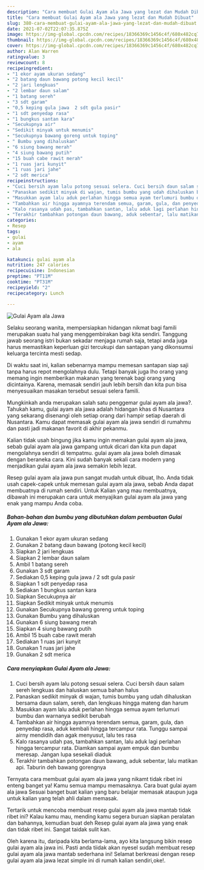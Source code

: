 ```yaml
---
description: "Cara membuat Gulai Ayam ala Jawa yang lezat dan Mudah Dibuat"
title: "Cara membuat Gulai Ayam ala Jawa yang lezat dan Mudah Dibuat"
slug: 380-cara-membuat-gulai-ayam-ala-jawa-yang-lezat-dan-mudah-dibuat
date: 2021-07-02T22:07:35.875Z
image: https://img-global.cpcdn.com/recipes/18366369c1456c4f/680x482cq70/gulai-ayam-ala-jawa-foto-resep-utama.jpg
thumbnail: https://img-global.cpcdn.com/recipes/18366369c1456c4f/680x482cq70/gulai-ayam-ala-jawa-foto-resep-utama.jpg
cover: https://img-global.cpcdn.com/recipes/18366369c1456c4f/680x482cq70/gulai-ayam-ala-jawa-foto-resep-utama.jpg
author: Alan Warren
ratingvalue: 3
reviewcount: 8
recipeingredient:
- "1 ekor ayam ukuran sedang"
- "2 batang daun bawang potong kecil kecil"
- "2 jari lengkuas"
- "2 lembar daun salam"
- "1 batang sereh"
- "3 sdt garam"
- "0,5 keping gula jawa  2 sdt gula pasir"
- "1 sdt penyedap rasa"
- "1 bungkus santan kara"
- "Secukupnya air"
- "Sedikit minyak untuk menumis"
- "Secukupnya bawang goreng untuk toping"
- " Bumbu yang dihaluskan"
- "6 siung bawang merah"
- "4 siung bawang putih"
- "15 buah cabe rawit merah"
- "1 ruas jari kunyit"
- "1 ruas jari jahe"
- "2 sdt merica"
recipeinstructions:
- "Cuci bersih ayam lalu potong sesuai selera. Cuci bersih daun salam sereh lengkuas dan haluskan semua bahan halus"
- "Panaskan sedikit minyak di wajan, tumis bumbu yang udah dihaluskan bersama daun salam, sereh, dan lengkuas hingga mateng dan harum"
- "Masukkan ayam lalu aduk perlahan hingga semua ayam terlumuri bumbu dan warnanya sedikit berubah"
- "Tambahkan air hingga ayamnya terendam semua, garam, gula, dan penyedap rasa, aduk kembali hingga tercampur rata. Tunggu sampai airny mendidih dan agak menyusut, lalu tes rasa"
- "Kalo rasanya udah pas, tambahkan santan, lalu aduk lagi perlahan hingga tercampur rata. Diamkan sampai ayam empuk dan bumbu meresap. Jangan lupa sesekali diaduk"
- "Terakhir tambahkan potongan daun bawang, aduk sebentar, lalu matikan api. Taburin deh bawang gorengnya"
categories:
- Resep
tags:
- gulai
- ayam
- ala

katakunci: gulai ayam ala 
nutrition: 247 calories
recipecuisine: Indonesian
preptime: "PT11M"
cooktime: "PT31M"
recipeyield: "2"
recipecategory: Lunch

---
```



![Gulai Ayam ala Jawa](https://img-global.cpcdn.com/recipes/18366369c1456c4f/680x482cq70/gulai-ayam-ala-jawa-foto-resep-utama.jpg)

Selaku seorang wanita, mempersiapkan hidangan nikmat bagi famili merupakan suatu hal yang menggembirakan bagi kita sendiri. Tanggung jawab seorang istri bukan sekadar menjaga rumah saja, tetapi anda juga harus memastikan keperluan gizi tercukupi dan santapan yang dikonsumsi keluarga tercinta mesti sedap.

Di waktu  saat ini, kalian sebenarnya mampu memesan santapan siap saji tanpa harus repot mengolahnya dulu. Tetapi banyak juga lho orang yang memang ingin memberikan makanan yang terenak bagi orang yang dicintainya. Karena, memasak sendiri jauh lebih bersih dan kita pun bisa menyesuaikan masakan tersebut sesuai selera famili. 



Mungkinkah anda merupakan salah satu penggemar gulai ayam ala jawa?. Tahukah kamu, gulai ayam ala jawa adalah hidangan khas di Nusantara yang sekarang disenangi oleh setiap orang dari hampir setiap daerah di Nusantara. Kamu dapat memasak gulai ayam ala jawa sendiri di rumahmu dan pasti jadi makanan favorit di akhir pekanmu.

Kalian tidak usah bingung jika kamu ingin memakan gulai ayam ala jawa, sebab gulai ayam ala jawa gampang untuk dicari dan kita pun dapat mengolahnya sendiri di tempatmu. gulai ayam ala jawa boleh dimasak dengan beraneka cara. Kini sudah banyak sekali cara modern yang menjadikan gulai ayam ala jawa semakin lebih lezat.

Resep gulai ayam ala jawa pun sangat mudah untuk dibuat, lho. Anda tidak usah capek-capek untuk memesan gulai ayam ala jawa, sebab Anda dapat membuatnya di rumah sendiri. Untuk Kalian yang mau membuatnya, dibawah ini merupakan cara untuk menyajikan gulai ayam ala jawa yang enak yang mampu Anda coba.

<!--inarticleads1-->

##### Bahan-bahan dan bumbu yang dibutuhkan dalam pembuatan Gulai Ayam ala Jawa:

1. Gunakan 1 ekor ayam ukuran sedang
1. Gunakan 2 batang daun bawang (potong kecil kecil)
1. Siapkan 2 jari lengkuas
1. Siapkan 2 lembar daun salam
1. Ambil 1 batang sereh
1. Gunakan 3 sdt garam
1. Sediakan 0,5 keping gula jawa / 2 sdt gula pasir
1. Siapkan 1 sdt penyedap rasa
1. Sediakan 1 bungkus santan kara
1. Siapkan Secukupnya air
1. Siapkan Sedikit minyak untuk menumis
1. Gunakan Secukupnya bawang goreng untuk toping
1. Gunakan  Bumbu yang dihaluskan
1. Gunakan 6 siung bawang merah
1. Siapkan 4 siung bawang putih
1. Ambil 15 buah cabe rawit merah
1. Sediakan 1 ruas jari kunyit
1. Gunakan 1 ruas jari jahe
1. Gunakan 2 sdt merica




<!--inarticleads2-->

##### Cara menyiapkan Gulai Ayam ala Jawa:

1. Cuci bersih ayam lalu potong sesuai selera. Cuci bersih daun salam sereh lengkuas dan haluskan semua bahan halus
1. Panaskan sedikit minyak di wajan, tumis bumbu yang udah dihaluskan bersama daun salam, sereh, dan lengkuas hingga mateng dan harum
1. Masukkan ayam lalu aduk perlahan hingga semua ayam terlumuri bumbu dan warnanya sedikit berubah
1. Tambahkan air hingga ayamnya terendam semua, garam, gula, dan penyedap rasa, aduk kembali hingga tercampur rata. Tunggu sampai airny mendidih dan agak menyusut, lalu tes rasa
1. Kalo rasanya udah pas, tambahkan santan, lalu aduk lagi perlahan hingga tercampur rata. Diamkan sampai ayam empuk dan bumbu meresap. Jangan lupa sesekali diaduk
1. Terakhir tambahkan potongan daun bawang, aduk sebentar, lalu matikan api. Taburin deh bawang gorengnya




Ternyata cara membuat gulai ayam ala jawa yang nikamt tidak ribet ini enteng banget ya! Kamu semua mampu memasaknya. Cara buat gulai ayam ala jawa Sesuai banget buat kalian yang baru belajar memasak ataupun juga untuk kalian yang telah ahli dalam memasak.

Tertarik untuk mencoba membuat resep gulai ayam ala jawa mantab tidak ribet ini? Kalau kamu mau, mending kamu segera buruan siapkan peralatan dan bahannya, kemudian buat deh Resep gulai ayam ala jawa yang enak dan tidak ribet ini. Sangat taidak sulit kan. 

Oleh karena itu, daripada kita berlama-lama, ayo kita langsung bikin resep gulai ayam ala jawa ini. Pasti anda tiidak akan nyesel sudah membuat resep gulai ayam ala jawa mantab sederhana ini! Selamat berkreasi dengan resep gulai ayam ala jawa lezat simple ini di rumah kalian sendiri,oke!.

